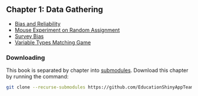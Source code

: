 ## Chapter 1: Data Gathering
- [Bias and Reliability](https://github.com/EducationShinyAppTeam/Bias_and_Reliability)
- [Mouse Experiment on Random Assignment](https://github.com/EducationShinyAppTeam/Mouse_Experiment_on_Random_Assignment)
- [Survey Bias](https://github.com/EducationShinyAppTeam/Survey_Bias)
- [Variable Types Matching Game](https://github.com/EducationShinyAppTeam/Variable_Types_Matching_Game)

### Downloading
This book is separated by chapter into [submodules](https://git-scm.com/book/en/v2/Git-Tools-Submodules). Download this chapter by running the command:
```bash
git clone --recurse-submodules https://github.com/EducationShinyAppTeam/01-Data_Gathering
```
